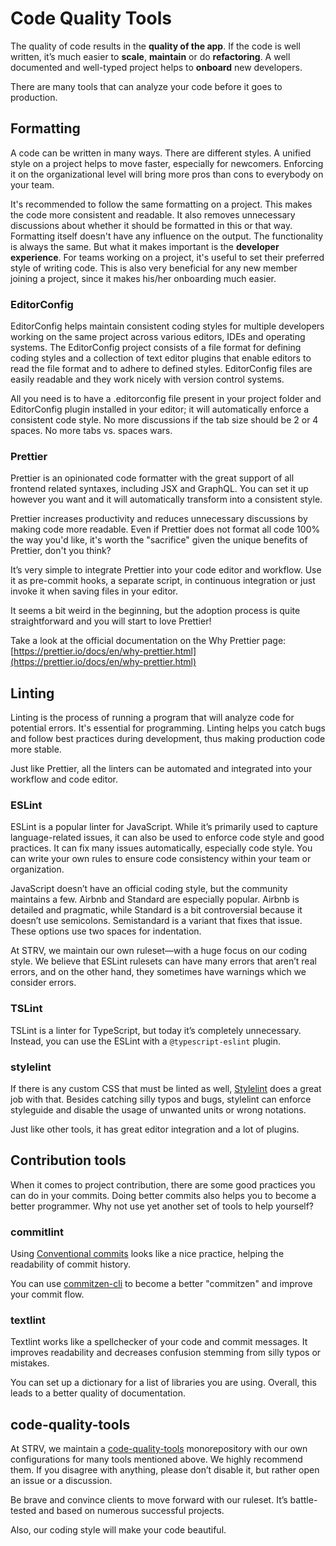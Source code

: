# Code Quality Tools

The quality of code results in the **quality of the app**. If the code is well written, it’s much easier to **scale**, **maintain** or do **refactoring**. A well documented and well-typed project helps to **onboard** new developers.

There are many tools that can analyze your code before it goes to production.

## Formatting

A code can be written in many ways. There are different styles. A unified style on a project helps to move faster, especially for newcomers. Enforcing it on the organizational level will bring more pros than cons to everybody on your team.

It's recommended to follow the same formatting on a project. This makes the code more consistent and readable. It also removes unnecessary discussions about whether it should be formatted in this or that way. Formatting itself doesn't have any influence on the output. The functionality is always the same. But what it makes important is the **developer experience**. For teams working on a project, it's useful to set their preferred style of writing code. This is also very beneficial for any new member joining a project, since it makes his/her onboarding much easier.

### EditorConfig

EditorConfig helps maintain consistent coding styles for multiple developers working on the same project across various editors, IDEs and operating systems. The EditorConfig project consists of a file format for defining coding styles and a collection of text editor plugins that enable editors to read the file format and to adhere to defined styles. EditorConfig files are easily readable and they work nicely with version control systems.

All you need is to have a .editorconfig file present in your project folder and EditorConfig plugin installed in your editor; it will automatically enforce a consistent code style. No more discussions if the tab size should be 2 or 4 spaces. No more tabs vs. spaces wars.

### Prettier

Prettier is an opinionated code formatter with the great support of all frontend related syntaxes, including JSX and GraphQL. You can set it up however you want and it will automatically transform into a consistent style.

Prettier increases productivity and reduces unnecessary discussions by making code more readable. Even if Prettier does not format all code 100% the way you'd like, it's worth the "sacrifice" given the unique benefits of Prettier, don't you think?

It’s very simple to integrate Prettier into your code editor and workflow. Use it as pre-commit hooks, a separate script, in continuous integration or just invoke it when saving files in your editor.

It seems a bit weird in the beginning, but the adoption process is quite straightforward and you will start to love Prettier!

Take a look at the official documentation on the Why Prettier page: [https://prettier.io/docs/en/why-prettier.html](https://prettier.io/docs/en/why-prettier.html)

## Linting

Linting is the process of running a program that will analyze code for potential errors. It's essential for programming. Linting helps you catch bugs and follow best practices during development, thus making production code more stable.

Just like Prettier, all the linters can be automated and integrated into your workflow and code editor.

### ESLint

ESLint is a popular linter for JavaScript. While it’s primarily used to capture language-related issues, it can also be used to enforce code style and good practices. It can fix many issues automatically, especially code style. You can write your own rules to ensure code consistency within your team or organization.

JavaScript doesn’t have an official coding style, but the community maintains a few. Airbnb and Standard are especially popular. Airbnb is detailed and pragmatic, while Standard is a bit controversial because it doesn’t use semicolons. Semistandard is a variant that fixes that issue. These options use two spaces for indentation.

At STRV, we maintain our own ruleset—with a huge focus on our coding style. We believe that ESLint rulesets can have many errors that aren’t real errors, and on the other hand, they sometimes have warnings which we consider errors.

### TSLint

TSLint is a linter for TypeScript, but today it’s completely unnecessary. Instead, you can use the ESLint with a `@typescript-eslint` plugin.

### stylelint

If there is any custom CSS that must be linted as well, [Stylelint](https://stylelint.io/) does a great job with that. Besides catching silly typos and bugs, stylelint can enforce styleguide and disable the usage of unwanted units or wrong notations.

Just like other tools, it has great editor integration and a lot of plugins.

## Contribution tools

When it comes to project contribution, there are some good practices you can do in your commits. Doing better commits also helps you to become a better programmer. Why not use yet another set of tools to help yourself?

### commitlint

Using [Conventional commits](https://www.conventionalcommits.org) looks like a nice practice, helping the readability of commit history.

You can use [commitzen-cli](https://github.com/commitizen/cz-cli) to become a better "commitzen" and improve your commit flow.

### textlint

Textlint works like a spellchecker of your code and commit messages. It improves readability and decreases confusion stemming from silly typos or mistakes.

You can set up a dictionary for a list of libraries you are using. Overall, this leads to a better quality of documentation.

## code-quality-tools

At STRV, we maintain a [code-quality-tools](https://github.com/strvcom/code-quality-tools) monorepository with our own configurations for many tools mentioned above. We highly recommend them. If you disagree with anything, please don’t disable it, but rather open an issue or a discussion.

Be brave and convince clients to move forward with our ruleset. It’s battle-tested and based on numerous successful projects.

Also, our coding style will make your code beautiful.

